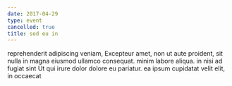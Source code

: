 ```yaml
---
date: 2017-04-29
type: event
cancelled: true
title: sed eu in
---
```

reprehenderit adipiscing veniam, Excepteur amet, non ut aute proident, sit nulla in magna eiusmod ullamco consequat. minim labore aliqua. in nisi ad fugiat sint Ut qui irure dolor dolore eu pariatur. ea ipsum cupidatat velit elit, in occaecat